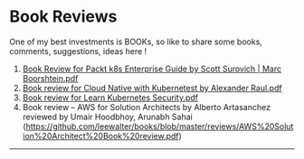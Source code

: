 # Book Reviews

One of my best investments is BOOKs, so like to share some books, comments, suggestions, ideas here !
1. [Book Review for Packt k8s Enterprise Guide by Scott Surovich | Marc Boorshtein.pdf](https://github.com/leewalter/books/blob/master/reviews/Packt%20k8s%20Enterprise%20Book%20Review.pdf)
2. [Book review for Cloud Native with Kubernetest by Alexander Raul.pdf](https://github.com/leewalter/books/blob/master/reviews/Book%20review%20for%20Cloud%20Native%20with%20Kubernetest%20by%20Alexander%20Raul.pdf)
3. [Book review for Learn Kubernetes Security.pdf](https://github.com/leewalter/books/blob/master/reviews/Book%20review%20for%20Learn%20Kubernetes%20Security.pdf)
4. Book review – AWS for Solution Architects by Alberto Artasanchez reviewed by Umair Hoodbhoy, Arunabh Sahai (https://github.com/leewalter/books/blob/master/reviews/AWS%20Solution%20Architect%20Book%20review.pdf)

---

